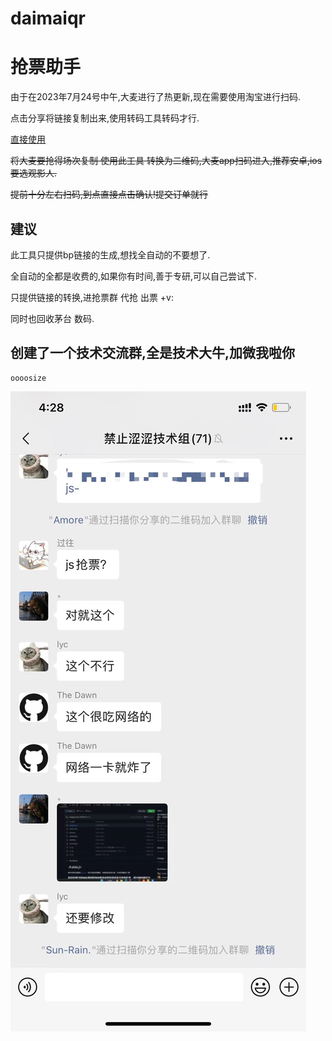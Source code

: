 # daimaiqr
# 抢票助手


 由于在2023年7月24号中午,大麦进行了热更新,现在需要使用淘宝进行扫码.
 
 点击分享将链接复制出来,使用转码工具转码才行.

[直接使用](https://daimaiqr.vercel.app/)

 ~~将大麦要抢得场次复制 使用此工具 转换为二维码,大麦app扫码进入,推荐安卓,ios要选观影人.~~

~~提前十分左右扫码,到点直接点击确认!提交订单就行~~

## 建议

此工具只提供bp链接的生成,想找全自动的不要想了. 

全自动的全都是收费的,如果你有时间,善于专研,可以自己尝试下.

只提供链接的转换,进抢票群 代抢 出票 +v:

同时也回收茅台 数码.

## 创建了一个技术交流群,全是技术大牛,加微我啦你
```
oooosize
```


![技术群](https://github.com/zhangwenboi/daimaiqr/blob/7ab58d78076e47d6a3d1c1e4e4aa0580f16a6ad0/webwxgetmsgimg.jpeg)
